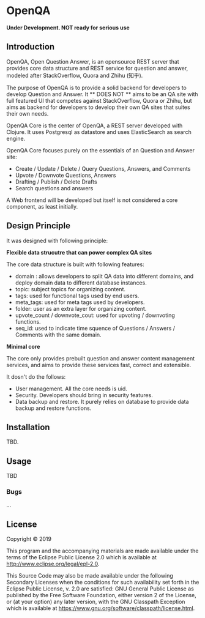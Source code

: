 # OpenQA

**Under Development. NOT ready for serious use**

## Introduction

OpenQA, Open Question Answer, is an opensource REST server that provides core data structure and REST service for question and answer, modeled after StackOverflow, Quora and Zhihu (知乎).

The purpose of OpenQA is to provide a solid backend for developers to develop Question and Answer. It ** DOES NOT ** aims to be an QA site with full featured UI that competes against StackOverflow, Quora or Zhihu, but aims as backend for developers to develop their own QA sites that suites their own needs.

OpenQA Core is the center of OpenQA, a REST server developed with Clojure. It uses Postgresql as datastore and uses ElasticSearch as search engine.

OpenQA Core focuses purely on the essentials of an Question and Answer site:

- Create / Update / Delete / Query Questions, Answers, and Comments
- Upvote / Downvote Questions, Answers
- Drafting / Publish / Delete Drafts
- Search questions and answers

A Web frontend will be developed but itself is not considered a core component, as least initially.

## Design Principle

It was designed with following principle:

**Flexible data strucutre that can power complex QA sites**

The core data structure is built with following features:

- domain : allows developers to split QA data into different domains, and deploy domain data to different database instances.
- topic: subject topics for organizing content.
- tags: used for functional tags used by end users.
- meta_tags: used for meta tags used by developers.
- folder: user as an extra layer for organizing content.
- upvote_count / downvote_cout: used for upvoting / downvoting functions.
- seq_id: used to indicate time squence of Questions / Answers / Comments with the same domain.

**Minimal core**

The core only provides prebuilt question and answer content management services, and aims to provide these services fast, correct and extensible.

It dosn't do the follows:

- User management. All the core needs is uid.
- Security. Developers should bring in security features.
- Data backup and restore. It purely relies on database to provide data backup and restore functions.

## Installation

TBD.

## Usage

TBD

### Bugs

...

## License

Copyright © 2019

This program and the accompanying materials are made available under the
terms of the Eclipse Public License 2.0 which is available at
http://www.eclipse.org/legal/epl-2.0.

This Source Code may also be made available under the following Secondary
Licenses when the conditions for such availability set forth in the Eclipse
Public License, v. 2.0 are satisfied: GNU General Public License as published by
the Free Software Foundation, either version 2 of the License, or (at your
option) any later version, with the GNU Classpath Exception which is available
at https://www.gnu.org/software/classpath/license.html.
